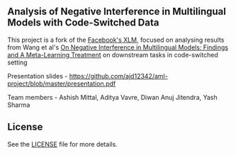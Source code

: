 ## Analysis of Negative Interference in Multilingual Models with Code-Switched Data

This project is a fork of the [Facebook's XLM](https://github.com/facebookresearch/XLM), focused on analysing results from Wang et al's [On Negative Interference in Multilingual Models: Findings and A Meta-Learning Treatment](https://arxiv.org/abs/2010.03017) on downstream tasks in code-switched setting

Presentation slides - https://github.com/ajd12342/aml-project/blob/master/presentation.pdf

Team members - Ashish Mittal, Aditya Vavre, Diwan Anuj Jitendra, Yash Sharma

## License

See the [LICENSE](LICENSE) file for more details.
